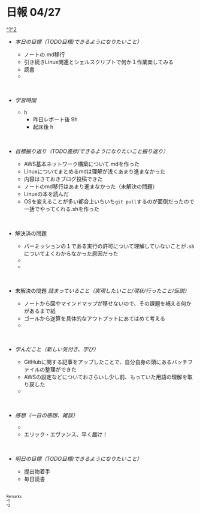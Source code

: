 # 日報 04/27
[^1](#remarks)[^2](#remarks)


- *本日の目標（TODO目標/できるようになりたいこと）*

  - ノートの.md移行
  - 引き続きLinux関連とシェルスクリプトで何か１作業楽してみる
  - 読書
  - 
  



<br>


- *学習時間*

  - h 
    - 昨日レポート後 9h
    - 起床後 h


<br>


- *目標振り返り（TODO進捗/できるようになりたいこと振り返り）*

  - AWS基本ネットワーク構築について.mdを作った
  - Linuxについてまとめるmdは理解が浅くあまり進まなかった
  - 内容はさておきブログ投稿できた
  - ノートのmd移行はあまり進まなかった（未解決の問題）
  - Linuxの本を読んだ
  - OSを変えることが多い都合上いちいち`git pull`するのが面倒だったので一括でやってくれる.shを作った


<br>


- 解決済の問題

  - パーミッションの１である実行の許可について理解していないことが`.sh`についてよくわからなかった原因だった
  - 
  - 


<br>


- 未解決の問題 *詰まっていること（実現したいこと/現状/行ったこと/仮説）*

  - ノートから図やマインドマップが移せないので、その課題を補える何かがあるまで紙
  - ゴールから逆算を具体的なアウトプットにあてはめて考える
  - 


<br>


- *学んだこと（新しい気付き、学び）*

  - GitHubに関する記事をアップしたことで、自分自身の頭にあるバッチファイルの整理ができた
  - AWSの設定などについておさらいし少し前、もっていた用語の理解を取り戻した
  - 


<br>


- *感想（一日の感想、雑談）*

  - 
  - エリック・エヴァンス、早く届け！


<br>


- *明日の目標（TODO目標/できるようになりたいこと）*

  - 提出物着手
  - 毎日読書
  

<!-- end -->

<br>


<span id="remarks" style="font-size:x-small">
  Remarks<br>
  ^1 <br>
  ^2 <br>
</span>


<br>

